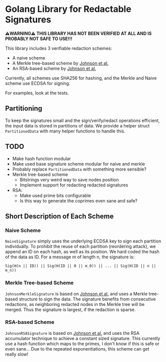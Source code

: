 # Golang Library for Redactable Signatures

**⚠️WARNING⚠️ THIS LIBRARY HAS NOT BEEN VERIFIED AT ALL AND IS PROBABLY NOT SAFE TO USE!!!**

This library includes 3 verifiable redaction schemes:

- A naive scheme
- A Merkle tree-based scheme by [Johnson et al.](https://dl.acm.org/doi/10.5555/646140.680938)
- An RSA-based scheme by [Johnson et al.](https://dl.acm.org/doi/10.5555/646140.680938)

Currently, all schemes use SHA256 for hashing, and the Merkle and Naive scheme use ECDSA for signing.

For examples, look at the tests.

## Partitioning

To keep the signatures small and the sign/verify/redact operations efficient, the input data is stored in partitions of data.
We provide a helper struct ``PartitionedData`` with many helper functions to handle this.

## TODO

- Make hash function modular
- Make used base signature scheme modular for naive and merkle
- Probably replace ``PartitionedData`` with something more sensible?
- Merkle tree-based scheme
  - Bitstrings very weird way to save nodes position
  - Implement support for redacting redacted signatures
- RSA:
  - Make used prime bits configurable
  - Is this way to generate the coprimes even sane and safe?

## Short Description of Each Scheme

### Naive Scheme

``NaiveSignature`` simply uses the underlying ECDSA key to sign each partition individually.
To prohibit the reuse of each partition (reordering attack), we append an ID on each hash, as well as its position. We hard coded the hash of the data as ID. For a message m of length n, the signature is:

```
Sig(H(n || ID)) || Sig(H(ID || 0 || m_0)) || ... || Sig(H(ID || n || m_n))

```

### Merkle Tree-based Scheme

``JohnsonMerkleSignature`` is based on [Johnson et al.](https://dl.acm.org/doi/10.5555/646140.680938) and uses a Merkle tree-based structure to sign the data.
The signature benefits from consecutive redactions, as neighboring redacted nodes in the Merkle tree will be merged. Thus the signature is largest, if the redaction is sparse.

### RSA-based Scheme

``JohnsonRSASignature`` is based on [Johnson et al.](https://dl.acm.org/doi/10.5555/646140.680938) and uses the RSA accumulator technique to achieve a constant sized signature. 
This currently use a hash function which maps to the primes, I don't know if this is safe or even sane...
Due to the repeated exponentiations, this scheme can get really slow!
